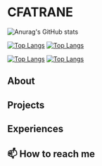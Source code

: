 # CFATRANE

![Anurag's GitHub stats](https://github-readme-stats-cfatrane.vercel.app/api?username=cfatrane&show_icons=true&theme=tokyonight)

[![Top Langs](https://github-readme-stats-cfatrane.vercel.app/api/top-langs/?username=cfatrane&hide=c,makefile,mdx,objective-c,php,shell,ruby,vim_scripts&langs_count=8&layout=compact)](https://github.com/anuraghazra/github-readme-stats)
[![Top Langs](https://github-readme-stats-cfatrane.vercel.app/api/top-langs/?username=cfatrane&size_weight=0.5&count_weight=0.5&hide=c,makefile,mdx,objective-c,php,shell,ruby,vim_scripts&langs_count=8&layout=compact)](https://github.com/anuraghazra/github-readme-stats)

[![Top Langs](https://github-readme-stats-cfatrane.vercel.app/api/top-langs/?username=cfatrane&hide=c,makefile,mdx,objective-c,php,shell,ruby,vim_scripts&langs_count=8&layout=donut)](https://github.com/anuraghazra/github-readme-stats)
[![Top Langs](https://github-readme-stats-cfatrane.vercel.app/api/top-langs/?username=cfatrane&size_weight=0.5&count_weight=0.5&hide=c,makefile,mdx,objective-c,php,shell,ruby,vim_scripts&langs_count=8&layout=donut)](https://github.com/anuraghazra/github-readme-stats)

<!--
**cfatrane/cfatrane** is a ✨ _special_ ✨ repository because its `README.md` (this file) appears on your GitHub profile.

Here are some ideas to get you started:

- 🔭 I’m currently working on ...
- 🌱 I’m currently learning ...
- 👯 I’m looking to collaborate on ...
- 🤔 I’m looking for help with ...
- 💬 Ask me about ...
- 📫 How to reach me: ...
- 😄 Pronouns: ...
- ⚡ Fun fact: ...
-->

## About

## Projects

## Experiences

## 📫 How to reach me
